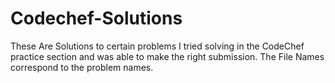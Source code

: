 # Codechef-Solutions
These Are Solutions to certain problems I tried solving in the CodeChef practice section and was able to make the right submission.
The File Names correspond to the problem names.
